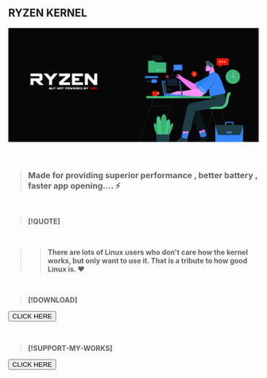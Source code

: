 ## RYZEN KERNEL


![Screenshot](https://github.com/karthik558/RyZeN-Kernel-Website/blob/master/assets/img/header/banner.jpg)

<br>

>### <b>Made for providing superior performance , better battery , faster app opening....  ⚡

<br>

>[!QUOTE]
<br>

>>**There are lots of Linux users who don't care how the kernel works, but only want to use it. That is a tribute to how good Linux is. ❤️**

<br>

>[!DOWNLOAD]

<button onclick="window.location.href='https://ryzen-kernel.me/download.html';">CLICK HERE</button>

<br>

>[!SUPPORT-MY-WORKS]

<button onclick="window.location.href='https://ryzen-kernel.me/support.html';">CLICK HERE</button>
